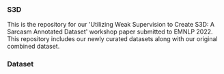 ### S3D

This is the repository for our 'Utilizing Weak Supervision to Create S3D: A Sarcasm Annotated Dataset' workshop paper submitted to EMNLP 2022. This repository includes our newly curated datasets along with our original combined dataset. 

### Dataset
